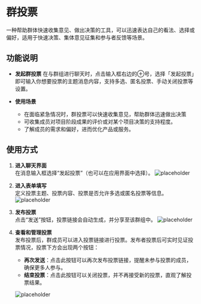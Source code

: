 # 群投票
一种帮助群体快速收集意见、做出决策的工具，可以迅速表达自己的看法、选择或偏好，适用于快速决策、集体意见征集和参与者反馈等场景。

## 功能说明

- **发起群投票**
    在与群组进行聊天时，点击输入框右边的⊕号，选择「发起投票」即可输入你想要投票的主题消息内容，支持多选、匿名投票、手动关闭投票等设置。

- **使用场景**
    - 在面临紧急情况时，群投票可以快速收集意见，帮助群体迅速做出决策
    - 可收集成员对项目阶段成果的评价或对某个项目决策的支持程度。
    - 了解成员的需求和偏好，进而优化产品或服务。

## 使用方式

1.  **进入聊天界面**  
   在消息输入框选择“发起投票”（也可以在应用界面中选择）。
   ![placeholder](/images/zh/im_group_vote_2.png)

2.  **进入表单填写**  
   定义投票主题、投票内容、投票是否允许多选或匿名投票等信息。
   ![placeholder](/images/zh/im_group_vote_3.png)

3. **发布投票**  
   点击“发送”按钮，投票链接会自动生成，并分享至该群组中。
   ![placeholder](/images/zh/im_group_vote_4.png)

4. **查看和管理投票**  
   发布投票后，群成员可以进入投票链接进行投票。发布者投票后可实时见证投票情况，投票下方会出现两个按钮：
   - **再次发送**：点击此按钮可以再次发布投票链接，提醒未参与投票的成员，确保更多人参与。
   - **结束投票**：点击此按钮可以关闭投票，并不再接受新的投票，直观了解投票结果。
   
   ![placeholder](/images/zh/im_group_vote_5.png)




